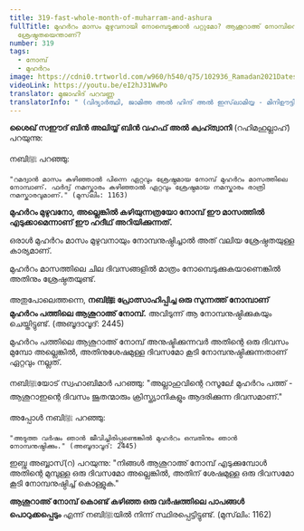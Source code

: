 ```yaml
---
title: 319-fast-whole-month-of-muharram-and-ashura
fullTitle: മുഹർറം മാസം മുഴുവനായി നോമ്പെടുക്കാൻ പറ്റുമോ? ആശൂറാഅ് നോമ്പിന്റെ
  ശ്രേഷ്ഠതയെന്താണ്?
number: 319
tags:
  - നോമ്പ്
  - മുഹർറം
image: https://cdni0.trtworld.com/w960/h540/q75/102936_Ramadan2021DatesCoffee_1617972712048.jpg
videoLink: https://youtu.be/eI2hJ31WwPo
translator: മുജാഹിദ് പറവണ്ണ
translatorInfo: " (വിദ്യാർത്ഥി, ജാമിഅ അൽ ഹിന്ദ് അൽ ഇസ്‌ലാമിയ്യ - മിനിഊട്ടി)"
---
```

**ശൈഖ് സഈദ് ബിൻ അലിയ്യ് ബിൻ വഹഫ് അൽ ക്വഹ്ത്വാനി** (റഹിമഹുല്ലാഹ്) പറയുന്നു: 

നബിﷺ പറഞ്ഞു: 

`"റമദ്വാൻ മാസം കഴിഞ്ഞാൽ പിന്നെ ഏറ്റവും ശ്രേഷ്ഠമായ നോമ്പ് മുഹർറം മാസത്തിലെ നോമ്പാണ്. ഫർദ്വ് നമസ്കാരം കഴിഞ്ഞാൽ ഏറ്റവും ശ്രേഷ്ഠമായ നമസ്കാരം രാത്രി നമസ്കാരവുമാണ്."
(മുസ്‌ലിം: 1163)`

**മുഹർറം മുഴുവനോ, അല്ലെങ്കിൽ കഴിയുന്നത്രയോ നോമ്പ് ഈ മാസത്തിൽ എടുക്കാമെന്നാണ് ഈ ഹദീഥ് അറിയിക്കുന്നത്.**

ഒരാൾ മുഹർറം മാസം മുഴുവനായും നോമ്പനുഷ്ഠിച്ചാൽ അത് വലിയ ശ്രേഷ്ഠതയുള്ള കാര്യമാണ്.

മുഹർറം മാസത്തിലെ ചില ദിവസങ്ങളിൽ മാത്രം നോമ്പെടുക്കുകയാണെങ്കിൽ അതിനും ശ്രേഷ്ഠതയുണ്ട്. 

അതുപോലെത്തന്നെ, **നബിﷺ പ്രോത്സാഹിപ്പിച്ച ഒരു സുന്നത്ത് നോമ്പാണ് മുഹർറം പത്തിലെ ആശൂറാഅ് നോമ്പ്.** അവിടുന്ന് ആ നോമ്പനുഷ്ഠിക്കുകയും ചെയ്തിട്ടുണ്ട്.
(അബൂദാവൂദ്: 2445) 

മുഹർറം പത്തിലെ ആശൂറാഅ് നോമ്പ് അനുഷ്ടിക്കുന്നവർ അതിന്റെ ഒരു ദിവസം മുമ്പോ അല്ലെങ്കിൽ, അതിനുശേഷമുള്ള ദിവസമോ കൂടി നോമ്പനുഷ്ഠിക്കുന്നതാണ് ഏറ്റവും നല്ലത്.

നബിﷺയോട് സ്വഹാബിമാർ പറഞ്ഞു: "അല്ലാഹുവിന്റെ റസൂലേ! മുഹർറം പത്ത് - ആശൂറാഇന്റെ ദിവസം ജൂതന്മാരും ക്രിസ്ത്യാനികളും ആദരിക്കുന്ന ദിവസമാണ്." 

അപ്പോൾ നബിﷺ പറഞ്ഞു: 

`"അടുത്ത വർഷം ഞാൻ ജീവിച്ചിരിപ്പുണ്ടെങ്കിൽ മുഹർറം ഒമ്പതിനും ഞാൻ നോമ്പനുഷ്ഠിക്കും."
(അബൂദാവൂദ്: 2445)`

ഇബ്നു അബ്ബാസ്(റ) പറയുന്നു: "നിങ്ങൾ ആശൂറാഅ് നോമ്പ് എടുക്കുമ്പോൾ അതിന്റെ മുമ്പുള്ള ഒരു ദിവസമോ അല്ലെങ്കിൽ, അതിന് ശേഷമുള്ള ഒരു ദിവസമോ കൂടി നോമ്പനുഷ്ഠിച്ച് കൊള്ളുക." 

**ആശൂറാഅ് നോമ്പ് കൊണ്ട് കഴിഞ്ഞ ഒരു വർഷത്തിലെ പാപങ്ങൾ പൊറുക്കപ്പെടും** എന്ന് നബിﷺയിൽ നിന്ന് സ്ഥിരപ്പെട്ടിട്ടുണ്ട്.
(മുസ്‌ലിം: 1162)